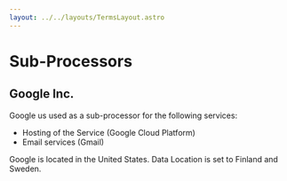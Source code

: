 ```yaml
---
layout: ../../layouts/TermsLayout.astro
---
```

# Sub-Processors

## Google Inc.

Google us used as a sub-processor for the following services:
- Hosting of the Service (Google Cloud Platform)
- Email services (Gmail)

Google is located in the United States. Data Location is set to Finland and
Sweden.

